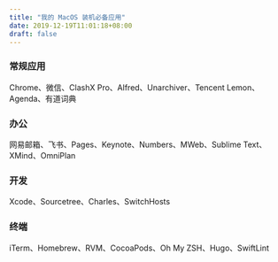 ```yaml
---
title: "我的 MacOS 装机必备应用"
date: 2019-12-19T11:01:18+08:00
draft: false
---
```


### 常规应用
Chrome、微信、ClashX Pro、Alfred、Unarchiver、Tencent Lemon、Agenda、有道词典

### 办公
网易邮箱、飞书、Pages、Keynote、Numbers、MWeb、Sublime Text、XMind、OmniPlan

### 开发
Xcode、Sourcetree、Charles、SwitchHosts

### 终端
iTerm、Homebrew、RVM、CocoaPods、Oh My ZSH、Hugo、SwiftLint

